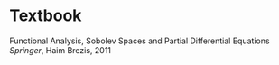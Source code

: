 # Textbook
Functional Analysis, Sobolev Spaces and Partial Differential Equations *Springer*, Haim Brezis, 2011